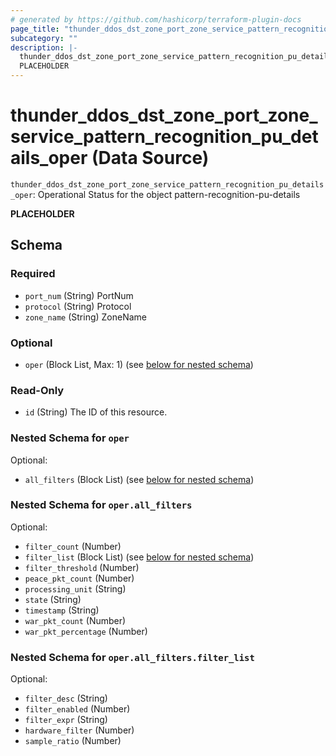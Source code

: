```yaml
---
# generated by https://github.com/hashicorp/terraform-plugin-docs
page_title: "thunder_ddos_dst_zone_port_zone_service_pattern_recognition_pu_details_oper Data Source - terraform-provider-thunder"
subcategory: ""
description: |-
  thunder_ddos_dst_zone_port_zone_service_pattern_recognition_pu_details_oper: Operational Status for the object pattern-recognition-pu-details
  PLACEHOLDER
---
```


# thunder_ddos_dst_zone_port_zone_service_pattern_recognition_pu_details_oper (Data Source)

`thunder_ddos_dst_zone_port_zone_service_pattern_recognition_pu_details_oper`: Operational Status for the object pattern-recognition-pu-details

__PLACEHOLDER__



<!-- schema generated by tfplugindocs -->
## Schema

### Required

- `port_num` (String) PortNum
- `protocol` (String) Protocol
- `zone_name` (String) ZoneName

### Optional

- `oper` (Block List, Max: 1) (see [below for nested schema](#nestedblock--oper))

### Read-Only

- `id` (String) The ID of this resource.

<a id="nestedblock--oper"></a>
### Nested Schema for `oper`

Optional:

- `all_filters` (Block List) (see [below for nested schema](#nestedblock--oper--all_filters))

<a id="nestedblock--oper--all_filters"></a>
### Nested Schema for `oper.all_filters`

Optional:

- `filter_count` (Number)
- `filter_list` (Block List) (see [below for nested schema](#nestedblock--oper--all_filters--filter_list))
- `filter_threshold` (Number)
- `peace_pkt_count` (Number)
- `processing_unit` (String)
- `state` (String)
- `timestamp` (String)
- `war_pkt_count` (Number)
- `war_pkt_percentage` (Number)

<a id="nestedblock--oper--all_filters--filter_list"></a>
### Nested Schema for `oper.all_filters.filter_list`

Optional:

- `filter_desc` (String)
- `filter_enabled` (Number)
- `filter_expr` (String)
- `hardware_filter` (Number)
- `sample_ratio` (Number)


